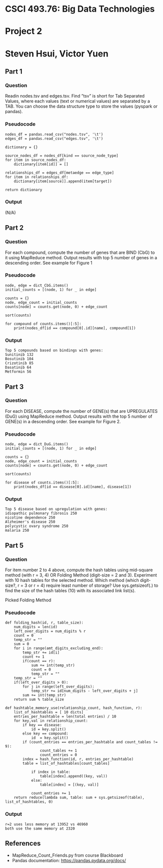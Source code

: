 # CSCI 493.76: Big Data Technologies

# Project 2

# Steven Hsui, Victor Yuen

## Part 1

### Question

Readin nodes.tsv and edges.tsv. Find ”tsv” is short for Tab Separated Values, where each values (text or numerical values) are separated by a TAB. You can choose the data structure type to store the values (pyspark or pandas).

### Pseudocode

```
nodes_df = pandas.read_csv("nodes.tsv", '\t')
edges_df = pandas.read_csv("edges.tsv", '\t')

dictionary = {}

source_nodes_df = nodes_df[kind == source_node_type]
for item in source_nodes_df:
    dictionary[item[id]] = []

relationships_df = edges_df[metaedge == edge_type]
for item in relationships_df:
    dictionary[item[source]].append(item[target])

return dictionary
```

### Output

(N/A)

## Part 2

### Question

For each compound, compute the number of genes that are BIND (CbG) to it using MapReduce method. Output results with top 5 number of genes in a descending order. See example for Figure 1

### Pseudocode

```
node, edge = dict_CbG.items()
initial_counts = [(node, 1) for _ in edge]

counts = {}
node, edge_count = initial_counts
counts[node] = counts.get(node, 0) + edge_count

sort(counts)

for compound of counts.items()[:5]:
    print(nodes_df[id == compound[0].id][name], compound[1])
```

### Output

```
Top 5 compounds based on bindings with genes:
Sunitinib 132
Bosutinib 104
Crizotinib 85
Dasatinib 64
Metformin 56
```

## Part 3

### Question

For each DISEASE, compute the number of GENE(s) that are UPREGULATES (DuG) using MapReduce method. Output results with the top 5 number of GENE(s) in a descending order. See example for Figure 2.

### Pseudocode

```
node, edge = dict_DuG.items()
initial_counts = [(node, 1) for _ in edge]

counts = {}
node, edge_count = initial_counts
counts[node] = counts.get(node, 0) + edge_count

sort(counts)

for disease of counts.items()[:5]:
    print(nodes_df[id == disease[0].id][name], disease[1])
```

### Output

```
Top 5 disease based on upregulation with genes:
idiopathic pulmonary fibrosis 250
nicotine dependence 250
Alzheimer's disease 250
polycystic ovary syndrome 250
malaria 250
```

## Part 5

### Question

For item number 2 to 4 above, compute the hash tables using mid-square method (with r = 3, 4) OR Folding Method (digit-size = 2 and 3). Experiment with 10 hash tables for the selected method. Which method (which digit-size?, r = 3 or r = 4) require least number of storage? Use sys.getsizeof(.) to find the size of the hash tables (10) with its associated link list(s).

Picked Folding Method

### Pseudocode

```
def folding_hash(id, r, table_size):
    num_digits = len(id)
    left_over_digits = num_digits % r
    count = 0
    temp_str = ""
    sum = 0
    for i in range(amt_digits_excluding_end):
        temp_str += id[i]
        count += 1
        if(count == r):
            sum += int(temp_str)
            count = 0
            temp_str = ""
    temp_str = ""
    if(left_over_digits > 0):
        for j in range(left_over_digits):
            temp_str += id[num_digits - left_over_digits + j]
        sum += int(temp_str)
    return sum % table_size

def hashtable_memory_use(relationship_count, hash_function, r):
    list_of_hashtables = [ 10 dicts]
    entries_per_hashtable = len(total entries) / 10
    for key,val in relationship_count:
        if key == disease:
            id = key.split()
        else key == compound:
            id  = key.split()
        if (count_entries == entries_per_hashtable and count_tables != 9):
                count_tables += 1
                count_entries = 0
        index = hash_function(id, r, entries_per_hashtable)
        table = list_of_hashtables[count_tables]

            if index in table:
                table[index].append((key, val))
            else:
                table[index] = [(key, val)]

            count_entries += 1
    return reduce(lambda sum, table: sum + sys.getsizeof(table), list_of_hashtables, 0)
```

### Output

```
r=2 uses less memory at 13952 vs 46960
both use the same memory at 2320

```

## References

- MapReduce_Count_Friends.py from course Blackboard
- Pandas documentation: https://pandas.pydata.org/docs/
